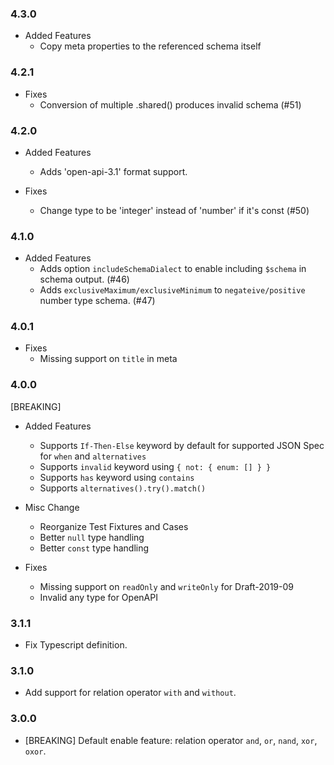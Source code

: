 ### 4.3.0

- Added Features
  * Copy meta properties to the referenced schema itself

### 4.2.1

- Fixes
  * Conversion of multiple .shared() produces invalid schema (#51)

### 4.2.0

- Added Features
  * Adds 'open-api-3.1' format support.

- Fixes
  * Change type to be 'integer' instead of 'number' if it's const (#50)

### 4.1.0

- Added Features
  * Adds option `includeSchemaDialect` to enable including `$schema` in schema output. (#46)
  * Adds `exclusiveMaximum/exclusiveMinimum` to `negateive/positive` number type schema. (#47)

### 4.0.1

- Fixes
  * Missing support on `title` in meta

### 4.0.0

[BREAKING]

- Added Features
  * Supports `If-Then-Else` keyword by default for supported JSON Spec for `when` and `alternatives`
  * Supports `invalid` keyword using `{ not: { enum: [] } }`
  * Supports `has` keyword using `contains`
  * Supports `alternatives().try().match()`

- Misc Change
  * Reorganize Test Fixtures and Cases
  * Better `null` type handling
  * Better `const` type handling

- Fixes
  * Missing support on `readOnly` and `writeOnly` for Draft-2019-09
  * Invalid any type for OpenAPI

### 3.1.1

- Fix Typescript definition.

### 3.1.0

- Add support for relation operator `with` and `without`.

### 3.0.0

- [BREAKING] Default enable feature: relation operator `and`, `or`, `nand`, `xor`, `oxor`.
